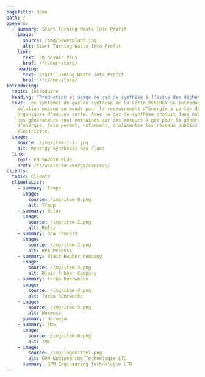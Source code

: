 ```yaml
---
pageTitle: Home
path: /
openers:
  - summary: Start Turning Waste Into Profit
    image:
      source: /img/powerplant.jpg
      alt: Start Turning Waste Into Profit
    link:
      text: En Savoir Plus
      href: /fr/our-story/
    heading:
      text: Start Turning Waste Into Profit
      href: /fr/our-story/
introducing:
  topic: Introduire
  heading: "Production et usage de gaz de synthèse à l’issue des déchets organiques  "
  text: Les systèmes de gaz de synthèse de la série RENERGY SG introduisent une
    solution unique au monde pour le recouvrement d’énergie à partir de déchets
    organiques d'aucune sorte. Avec le gaz de synthèse produit dans nos usines,
    nos générateurs sont entraînés par des moteurs à gaz pour la génération
    d’énergie. Cela permet, notamment, d’alimenter les réseaux publics en
    électricité.
  image:
    source: /img/item-1-1-.jpg
    alt: Renergy Synthesis Gas Plant
  link:
    text: EN SAVOIR PLUS
    href: /fr/waste-to-energy/concept/
clients:
  topic: Clients
  clientsList:
    - summary: Trapp
      image:
        source: /img/item-8.png
        alt: Trapp
    - summary: Belaz
      image:
        source: /img/item-2.png
        alt: Belaz
    - summary: RPA Process
      image:
        source: /img/item-1.png
        alt: RPA Process
    - summary: Blair Rubber Company
      image:
        source: /img/item-3.png
        alt: Blair Rubber Company
    - summary: Turbo Rührwerke
      image:
        source: /img/item-4.png
        alt: Turbo Rührwerke
    - image:
        source: /img/item-5.png
        alt: Hormesa
      summary: Hormesa
    - summary: TMS
      image:
        source: /img/item-6.png
        alt: TMS
    - image:
        source: /img/logomittel.png
        alt: GPM Engineering Technologie LTD
      summary: GPM Engineering Technologie LTD
---
```

